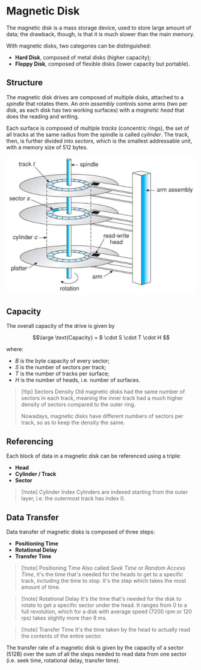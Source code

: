 # Magnetic Disk

The magnetic disk is a mass storage device, used to store large amount of data; the drawback, though, is that it is much slower than the main memory.

With magnetic disks, two categories can be distinguished:
- **Hard Disk**, composed of metal disks (higher capacity);
- **Floppy Disk**, composed of flexible disks (lower capacity but portable).

## Structure

The magnetic disk drives are composed of multiple disks, attached to a *spindle* that rotates them. An *arm assembly* controls some arms (two per disk, as each disk has two working surfaces) with a *magnetic head* that does the reading and writing.

Each surface is composed of multiple *tracks* (concentric rings), the set of all tracks at the same radius from the spindle is called *cylinder*. The track, then, is further divided into *sectors*, which is the smallest addressable unit, with a memory size of 512 bytes.

![Image of a Magnetic Disk](/assets/magnetic_disk_structure.jpg)

## Capacity

The overall capacity of the drive is given by

$$\large
	\text{Capacity} = B \cdot S \cdot T \cdot H
$$

where:

- $B$ is the byte capacity of every sector;
- $S$ is the number of sectors per track;
- $T$ is the number of tracks per surface;
- $H$ is the number of heads, i.e. number of surfaces.

> [!tip] Sectors Density
> Old magnetic disks had the same number of sectors in each track, meaning the inner track had a much higher density of sectors compared to the outer ring. 
> 
> Nowadays, magnetic disks have different numbers of sectors per track, so as to keep the density the same.

## Referencing

Each block of data in a magnetic disk can be referenced using a triple:

- **Head**
- **Cylinder / Track**
- **Sector**

> [!note] Cylinder Index
> Cylinders are indexed starting from the outer layer, i.e. the outermost track has index 0.

## Data Transfer

Data transfer of magnetic disks is composed of three steps:

- **Positioning Time**
- **Rotational Delay**
- **Transfer Time**

> [!note] Positioning Time
> Also called *Seek Time* or *Random Access Time*, it's the time that's needed for the heads to get to a specific track, including the time to stop. It's the step which takes the most amount of time.

> [!note] Rotational Delay
> It's the time that's needed for the disk to rotate to get a specific sector under the head. It ranges from 0 to a full revolution, which for a disk with average speed (7200 rpm or 120 rps) takes slightly more than 8 ms.

> [!note] Transfer Time
> It's the time taken by the head to actually read the contents of the entire sector.

The transfer rate of a magnetic disk is given by the capacity of a sector (512B) over the sum of all the steps needed to read data from one sector (i.e. seek time, rotational delay, transfer time).
